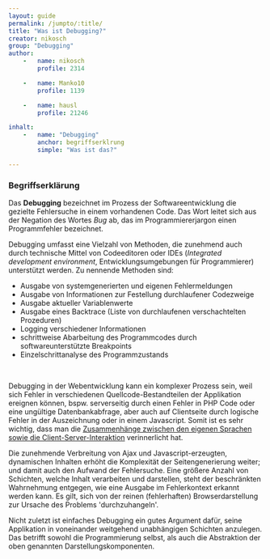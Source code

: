 ```yaml
---
layout: guide
permalink: /jumpto/:title/
title: "Was ist Debugging?"
creator: nikosch
group: "Debugging"
author:
    -   name: nikosch
        profile: 2314

    -   name: Manko10
        profile: 1139

    -   name: hausl
        profile: 21246

inhalt:
    -   name: "Debugging"
        anchor: begriffserklrung
        simple: "Was ist das?"

---
```


### Begriffserklärung

Das **Debugging** bezeichnet im Prozess der Softwareentwicklung die gezielte Fehlersuche in einem vorhandenen Code. Das Wort leitet sich aus der Negation des Wortes *Bug* ab, das im Programmiererjargon einen Programmfehler bezeichnet. 


Debugging umfasst eine Vielzahl von Methoden, die zunehmend auch durch technische Mittel von Codeeditoren oder IDEs (*Integrated development environment*, Entwicklungsumgebungen für Programmierer) unterstützt werden. Zu nennende Methoden sind: 

- Ausgabe von systemgenerierten und eigenen Fehlermeldungen 
- Ausgabe von Informationen zur Festellung durchlaufener Codezweige 
- Ausgabe aktueller Variablenwerte 
- Ausgabe eines Backtrace (Liste von durchlaufenen verschachtelten Prozeduren) 
- Logging verschiedener Informationen 
- schrittweise Abarbeitung des Programmcodes durch softwareunterstützte Breakpoints 
- Einzelschrittanalyse des Programmzustands 
<br>

Debugging in der Webentwicklung kann ein komplexer Prozess sein, weil sich Fehler in verschiedenen Quellcode-Bestandteilen der Applikation ereignen können, bspw. serverseitig durch einen Fehler in PHP Code oder eine ungültige Datenbankabfrage, aber auch auf Clientseite durch logische Fehler in der Auszeichnung oder in einem Javascript. Somit ist es sehr wichtig, dass man die [Zusammenhänge zwischen den eigenen Sprachen sowie die Client-Server-Interaktion](http://php-de.github.io/general/was-ist-php.html) verinnerlicht hat. 

Die zunehmende Verbreitung von Ajax und Javascript-erzeugten, dynamischen Inhalten erhöht die Komplexität der Seitengenerierung weiter; und damit auch den Aufwand der Fehlersuche. Eine größere Anzahl von Schichten, welche Inhalt verarbeiten und darstellen, steht der beschränkten Wahrnehmung entgegen, wie eine Ausgabe im Fehlerkontext erkannt werden kann. Es gilt, sich von der reinen (fehlerhaften) Browserdarstellung zur Ursache des Problems 'durchzuhangeln'. 

Nicht zuletzt ist einfaches Debugging ein gutes Argument dafür, seine Applikation in voneinander weitgehend unabhängigen Schichten anzulegen. Das betrifft sowohl die Programmierung selbst, als auch die Abstraktion der oben genannten Darstellungskomponenten. 

